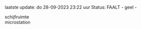 laatste update: 
do 28-09-2023 23:22   uur 
Status: FAALT - geel - 
<div class="service Y">schijfruimte</div><div class="service Y">microstation</div>